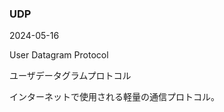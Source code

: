 <article id="UDP">

### UDP

<p class="st_update_header">2024-05-16</p>
<p class="st_name_header_en">User Datagram Protocol</p>
<p class="st_name_header_jp">ユーザデータグラムプロトコル</p>
<div class="article_explanation">インターネットで使用される軽量の通信プロトコル。</div>
</article>
